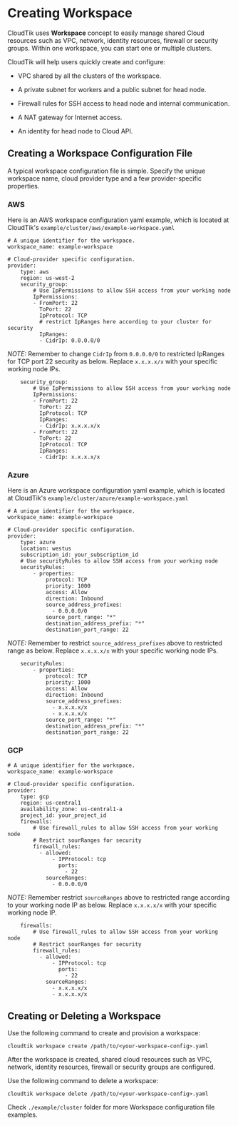 # Creating Workspace

CloudTik uses **Workspace** concept to easily manage shared Cloud resources such as VPC, network, identity resources, 
firewall or security groups. Within one workspace, you can start one or multiple clusters.

CloudTik will help users quickly create and configure:

- VPC shared by all the clusters of the workspace. 

- A private subnet for workers and a public subnet for head node. 

- Firewall rules for SSH access to head node and internal communication. 

- A NAT gateway for Internet access. 

- An identity for head node to Cloud API.


## Creating a Workspace Configuration File

A typical workspace configuration file is simple. Specify the unique workspace name, cloud provider type
and a few provider-specific properties. 

### AWS

Here is an AWS workspace configuration yaml example, which is located at CloudTik's `example/cluster/aws/example-workspace.yaml` 

```
# A unique identifier for the workspace.
workspace_name: example-workspace

# Cloud-provider specific configuration.
provider:
    type: aws
    region: us-west-2
    security_group:
        # Use IpPermissions to allow SSH access from your working node
        IpPermissions:
        - FromPort: 22
          ToPort: 22
          IpProtocol: TCP
          # restrict IpRanges here according to your cluster for security
          IpRanges:
          - CidrIp: 0.0.0.0/0
```

*NOTE:* Remember to change `CidrIp` from `0.0.0.0/0` to restricted IpRanges for TCP port 22 security as below. Replace 
`x.x.x.x/x` with your specific working node IPs.

```
    security_group:
        # Use IpPermissions to allow SSH access from your working node
        IpPermissions:
        - FromPort: 22
          ToPort: 22
          IpProtocol: TCP
          IpRanges:
          - CidrIp: x.x.x.x/x
        - FromPort: 22
          ToPort: 22
          IpProtocol: TCP
          IpRanges:
          - CidrIp: x.x.x.x/x

```

### Azure

Here is an Azure workspace configuration yaml example, which is located at CloudTik's `example/cluster/azure/example-workspace.yaml`

```
# A unique identifier for the workspace.
workspace_name: example-workspace

# Cloud-provider specific configuration.
provider:
    type: azure
    location: westus
    subscription_id: your_subscription_id
    # Use securityRules to allow SSH access from your working node
    securityRules:
        - properties:
            protocol: TCP
            priority: 1000
            access: Allow
            direction: Inbound
            source_address_prefixes:
              - 0.0.0.0/0
            source_port_range: "*"
            destination_address_prefix: "*"
            destination_port_range: 22

```

*NOTE:* Remember to restrict `source_address_prefixes` above to restricted range as below. Replace 
`x.x.x.x/x` with your specific working node IPs.

```
    securityRules:
        - properties:
            protocol: TCP
            priority: 1000
            access: Allow
            direction: Inbound
            source_address_prefixes:
              - x.x.x.x/x
              - x.x.x.x/x
            source_port_range: "*"
            destination_address_prefix: "*"
            destination_port_range: 22
```

### GCP

```
# A unique identifier for the workspace.
workspace_name: example-workspace

# Cloud-provider specific configuration.
provider:
    type: gcp
    region: us-central1
    availability_zone: us-central1-a
    project_id: your_project_id
    firewalls:
        # Use firewall_rules to allow SSH access from your working node
        # Restrict sourRanges for security
        firewall_rules:
          - allowed:
              - IPProtocol: tcp
                ports:
                  - 22
            sourceRanges:
              - 0.0.0.0/0

```

*NOTE:* Remember restrict `sourceRanges` above to restricted range according to your working node IP as below. Replace 
`x.x.x.x/x` with your specific working node IP.

```
    firewalls:
        # Use firewall_rules to allow SSH access from your working node
        # Restrict sourRanges for security
        firewall_rules:
          - allowed:
              - IPProtocol: tcp
                ports:
                  - 22
            sourceRanges:
              - x.x.x.x/x
              - x.x.x.x/x
```

## Creating or Deleting a Workspace

Use the following command to create and provision a workspace:

```
cloudtik workspace create /path/to/<your-workspace-config>.yaml
```

After the workspace is created, shared cloud resources such as VPC, network, identity resources, firewall or security 
groups are configured.

Use the following command to delete a workspace:

```
cloudtik workspace delete /path/to/<your-workspace-config>.yaml
```

Check `./example/cluster` folder for more Workspace configuration file examples.
